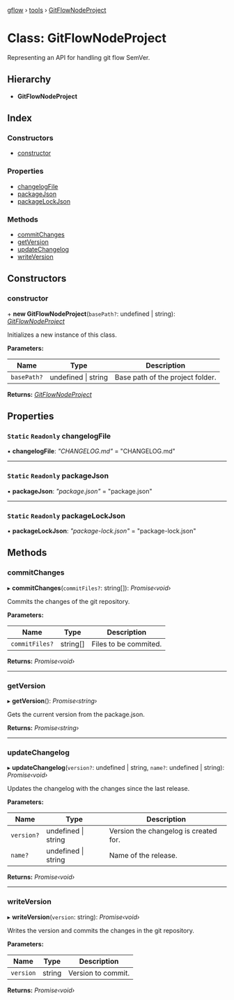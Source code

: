 [gflow](../README.md) › [tools](../modules/tools.md) › [GitFlowNodeProject](tools.gitflownodeproject.md)

# Class: GitFlowNodeProject

Representing an API for handling git flow SemVer.

## Hierarchy

* **GitFlowNodeProject**

## Index

### Constructors

* [constructor](tools.gitflownodeproject.md#constructor)

### Properties

* [changelogFile](tools.gitflownodeproject.md#static-readonly-changelogfile)
* [packageJson](tools.gitflownodeproject.md#static-readonly-packagejson)
* [packageLockJson](tools.gitflownodeproject.md#static-readonly-packagelockjson)

### Methods

* [commitChanges](tools.gitflownodeproject.md#commitchanges)
* [getVersion](tools.gitflownodeproject.md#getversion)
* [updateChangelog](tools.gitflownodeproject.md#updatechangelog)
* [writeVersion](tools.gitflownodeproject.md#writeversion)

## Constructors

###  constructor

\+ **new GitFlowNodeProject**(`basePath?`: undefined | string): *[GitFlowNodeProject](tools.gitflownodeproject.md)*

Initializes a new instance of this class.

**Parameters:**

Name | Type | Description |
------ | ------ | ------ |
`basePath?` | undefined &#124; string | Base path of the project folder.  |

**Returns:** *[GitFlowNodeProject](tools.gitflownodeproject.md)*

## Properties

### `Static` `Readonly` changelogFile

▪ **changelogFile**: *"CHANGELOG.md"* = "CHANGELOG.md"

___

### `Static` `Readonly` packageJson

▪ **packageJson**: *"package.json"* = "package.json"

___

### `Static` `Readonly` packageLockJson

▪ **packageLockJson**: *"package-lock.json"* = "package-lock.json"

## Methods

###  commitChanges

▸ **commitChanges**(`commitFiles?`: string[]): *Promise‹void›*

Commits the changes of the git repository.

**Parameters:**

Name | Type | Description |
------ | ------ | ------ |
`commitFiles?` | string[] | Files to be commited.  |

**Returns:** *Promise‹void›*

___

###  getVersion

▸ **getVersion**(): *Promise‹string›*

Gets the current version from the package.json.

**Returns:** *Promise‹string›*

___

###  updateChangelog

▸ **updateChangelog**(`version?`: undefined | string, `name?`: undefined | string): *Promise‹void›*

Updates the changelog with the changes since the last release.

**Parameters:**

Name | Type | Description |
------ | ------ | ------ |
`version?` | undefined &#124; string | Version the changelog is created for. |
`name?` | undefined &#124; string | Name of the release.  |

**Returns:** *Promise‹void›*

___

###  writeVersion

▸ **writeVersion**(`version`: string): *Promise‹void›*

 Writes the version and commits the changes in the git repository.

**Parameters:**

Name | Type | Description |
------ | ------ | ------ |
`version` | string | Version to commit.  |

**Returns:** *Promise‹void›*
